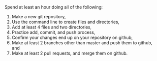 Spend at least an hour doing all of the following: 
      
1. Make a new git repository, 
1. Use the command line to create files and directories, 
1. Add at least 4 files and two directories, 
1. Practice add, commit, and push process, 
1. Confirm your changes end up on your repository on github, 
1. Make at least 2 branches other than master and push them to github, and 
1. Make at least 2 pull requests, and merge them on github.
